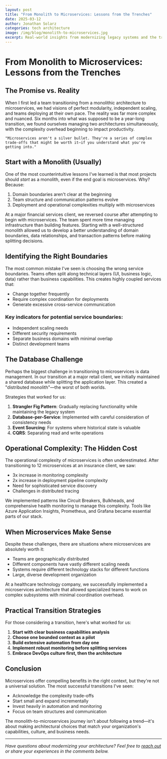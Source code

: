 ```yaml
---
layout: post
title: "From Monolith to Microservices: Lessons from the Trenches"
date: 2025-03-12
author: Jonathan Solarz
categories: tech architecture
image: /img/blog/monolith-to-microservices.jpg
excerpt: Real-world insights from modernizing legacy systems and the trade-offs involved when breaking down monolithic applications into microservices.
---
```


# From Monolith to Microservices: Lessons from the Trenches

## The Promise vs. Reality

When I first led a team transitioning from a monolithic architecture to microservices, we had visions of perfect modularity, independent scaling, and teams deploying at their own pace. The reality was far more complex and nuanced. Six months into what was supposed to be a year-long transition, we found ourselves managing two architectures simultaneously, with the complexity overhead beginning to impact productivity.

```
"Microservices aren't a silver bullet. They're a series of complex trade-offs that might be worth it—if you understand what you're getting into."
```

## Start with a Monolith (Usually)

One of the most counterintuitive lessons I've learned is that most projects should *start* as a monolith, even if the end goal is microservices. Why? Because:

1. Domain boundaries aren't clear at the beginning
2. Team structure and communication patterns evolve
3. Deployment and operational complexities multiply with microservices

At a major financial services client, we reversed course after attempting to begin with microservices. The team spent more time managing infrastructure than building features. Starting with a well-structured monolith allowed us to develop a better understanding of domain boundaries, data relationships, and transaction patterns before making splitting decisions.

## Identifying the Right Boundaries

The most common mistake I've seen is choosing the wrong service boundaries. Teams often split along technical layers (UI, business logic, data) rather than business capabilities. This creates highly coupled services that:

- Change together frequently
- Require complex coordination for deployments
- Generate excessive cross-service communication

### Key indicators for potential service boundaries:

- Independent scaling needs
- Different security requirements
- Separate business domains with minimal overlap
- Distinct development teams

## The Database Challenge

Perhaps the biggest challenge in transitioning to microservices is data management. In our transition at a major retail client, we initially maintained a shared database while splitting the application layer. This created a "distributed monolith"—the worst of both worlds.

Strategies that worked for us:

1. **Strangler Fig Pattern**: Gradually replacing functionality while maintaining the legacy system
2. **Database-per-Service**: Implemented with careful consideration of consistency needs
3. **Event Sourcing**: For systems where historical state is valuable
4. **CQRS**: Separating read and write operations

## Operational Complexity: The Hidden Cost

The operational complexity of microservices is often underestimated. After transitioning to 12 microservices at an insurance client, we saw:

- 3x increase in monitoring complexity
- 2x increase in deployment pipeline complexity  
- Need for sophisticated service discovery
- Challenges in distributed tracing

We implemented patterns like Circuit Breakers, Bulkheads, and comprehensive health monitoring to manage this complexity. Tools like Azure Application Insights, Prometheus, and Grafana became essential parts of our stack.

## When Microservices Make Sense

Despite these challenges, there are situations where microservices are absolutely worth it:

- Teams are geographically distributed
- Different components have vastly different scaling needs
- Systems require different technology stacks for different functions
- Large, diverse development organization

At a healthcare technology company, we successfully implemented a microservices architecture that allowed specialized teams to work on complex subsystems with minimal coordination overhead.

## Practical Transition Strategies

For those considering a transition, here's what worked for us:

1. **Start with clear business capabilities analysis**
2. **Choose one bounded context as a pilot**
3. **Build extensive automation from day one**
4. **Implement robust monitoring before splitting services**
5. **Embrace DevOps culture first, then the architecture**

## Conclusion

Microservices offer compelling benefits in the right context, but they're not a universal solution. The most successful transitions I've seen:

- Acknowledge the complexity trade-offs
- Start small and expand incrementally  
- Invest heavily in automation and monitoring
- Focus on team structures and communication

The monolith-to-microservices journey isn't about following a trend—it's about making architectural choices that match your organization's capabilities, culture, and business needs.

---

*Have questions about modernizing your architecture? Feel free to [reach out](/contact.html) or share your experiences in the comments below.*
